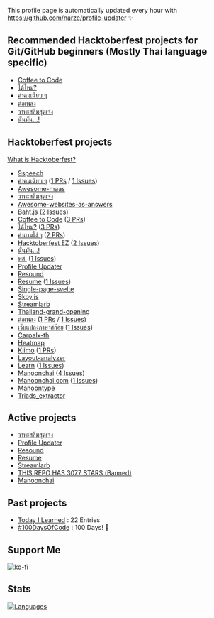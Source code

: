 This profile page is automatically updated every hour with https://github.com/narze/profile-updater ✨

## Recommended Hacktoberfest projects for Git/GitHub beginners (Mostly Thai language specific)

- [Coffee to Code](https://github.com/narze/coffee-to-code)
- [ได้ไหม?](https://github.com/narze/DaiMai)
- [คำคมเฉียบ ๆ](https://github.com/narze/awesome-cheab-quotes)
- [ต่อเพลง](https://github.com/narze/torpleng)
- [วาทะสลิ่มสุดเจ๋ง](https://github.com/narze/awesome-salim-quotes)
- [นั่นมัน...!](https://github.com/narze/nunmun)

<!--%%% PROFILE UPDATER (narze/profile-updater) : START %%%-->
## Hacktoberfest projects
[What is Hacktoberfest?](https://hacktoberfest.digitalocean.com)

- [9speech](https://github.com/narze/9speech)
- [คำคมเฉียบ ๆ](https://github.com/narze/awesome-cheab-quotes) ([1 PRs](https://github.com/narze/awesome-cheab-quotes/pulls) / [1 Issues](https://github.com/narze/awesome-cheab-quotes/issues))
- [Awesome-maas](https://github.com/narze/awesome-maas)
- [วาทะสลิ่มสุดเจ๋ง](https://github.com/narze/awesome-salim-quotes)
- [Awesome-websites-as-answers](https://github.com/narze/awesome-websites-as-answers)
- [Baht.js](https://github.com/narze/baht.js) ([2 Issues](https://github.com/narze/baht.js/issues))
- [Coffee to Code](https://github.com/narze/coffee-to-code) ([3 PRs](https://github.com/narze/coffee-to-code/pulls))
- [ได้ไหม?](https://github.com/narze/DaiMai) ([3 PRs](https://github.com/narze/DaiMai/pulls))
- [คำถามโง่ ๆ](https://github.com/narze/dumb-questions-th) ([2 PRs](https://github.com/narze/dumb-questions-th/pulls))
- [Hacktoberfest EZ](https://github.com/narze/hacktoberfest_ez) ([2 Issues](https://github.com/narze/hacktoberfest_ez/issues))
- [นั่นมัน...!](https://github.com/narze/nunmun)
- [พส.](https://github.com/narze/porsor) ([1 Issues](https://github.com/narze/porsor/issues))
- [Profile Updater](https://github.com/narze/profile-updater)
- [Resound](https://github.com/narze/resound)
- [Resume](https://github.com/narze/resume) ([1 Issues](https://github.com/narze/resume/issues))
- [Single-page-svelte](https://github.com/narze/single-page-svelte)
- [Skoy.js](https://github.com/narze/skoy.js)
- [Streamlarb](https://github.com/narze/streamlarb)
- [Thailand-grand-opening](https://github.com/narze/thailand-grand-opening)
- [ต่อเพลง](https://github.com/narze/torpleng) ([1 PRs](https://github.com/narze/torpleng/pulls) / [1 Issues](https://github.com/narze/torpleng/issues))
- [เว็บแปลงภาษาสก๊อย](https://github.com/narze/toSkoy) ([1 Issues](https://github.com/narze/toSkoy/issues))
- [Carpalx-th](https://github.com/Manoonchai/carpalx-th)
- [Heatmap](https://github.com/Manoonchai/heatmap)
- [Kiimo](https://github.com/Manoonchai/kiimo) ([1 PRs](https://github.com/Manoonchai/kiimo/pulls))
- [Layout-analyzer](https://github.com/Manoonchai/layout-analyzer)
- [Learn](https://github.com/Manoonchai/learn) ([1 Issues](https://github.com/Manoonchai/learn/issues))
- [Manoonchai](https://github.com/Manoonchai/Manoonchai) ([4 Issues](https://github.com/Manoonchai/Manoonchai/issues))
- [Manoonchai.com](https://github.com/Manoonchai/manoonchai.com) ([1 Issues](https://github.com/Manoonchai/manoonchai.com/issues))
- [Manoontype](https://github.com/Manoonchai/manoontype)
- [Triads_extractor](https://github.com/Manoonchai/triads_extractor)

## Active projects

- [วาทะสลิ่มสุดเจ๋ง](https://github.com/narze/awesome-salim-quotes)
- [Profile Updater](https://github.com/narze/profile-updater)
- [Resound](https://github.com/narze/resound)
- [Resume](https://github.com/narze/resume)
- [Streamlarb](https://github.com/narze/streamlarb)
- [THIS REPO HAS 3077 STARS (Banned)](https://github.com/narze/THIS_REPO_HAS_3077_STARS)
- [Manoonchai](https://github.com/Manoonchai/Manoonchai)

<!--%%% PROFILE UPDATER (narze/profile-updater) : END %%%-->

## Past projects

- [Today I Learned](https://github.com/narze/til) : 22 Entries
- [#100DaysOfCode](https://github.com/narze/100daysofcode) : 100 Days! 🎉

## Support Me

[![ko-fi](https://ko-fi.com/img/githubbutton_sm.svg)](https://ko-fi.com/narze)

## Stats

[![Languages](https://github-readme-stats.vercel.app/api/top-langs/?username=narze&layout=compact&langs_count=10&hide_border=true&custom_title=Languages&bg_color=00000000)](https://github.com/narze)
